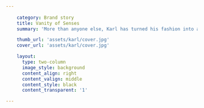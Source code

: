 ```yaml
---
    
    category: Brand story
    title: Vanity of Senses
    summary: 'More than anyone else, Karl has turned his fashion into a look, an attitude, an institution. His two new fragrances echo his edgy style while conveying sophisticated elegance and classicism with a bold, modern twist.'

    thumb_url: 'assets/karl/cover.jpg'
    cover_url: 'assets/karl/cover.jpg'

    layout:
      type: two-column
      image_style: background
      content_align: right
      content_valign: middle
      content_style: black
      content_transparent: '1'

---
```

